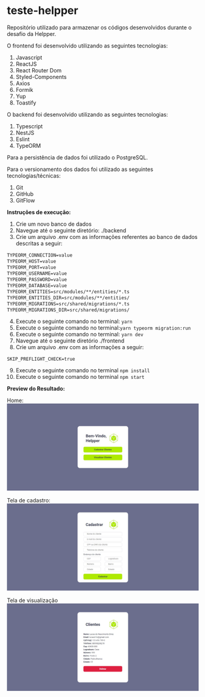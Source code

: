 # teste-helpper
Repositório utilizado para armazenar os códigos desenvolvidos durante o desafio da Helpper.

O frontend foi desenvolvido utilizando as seguintes tecnologias:
1. Javascript
2. ReactJS
3. React Router Dom
4. Styled-Components
5. Axios
6. Formik
7. Yup
8. Toastify

O backend foi desenvolvido utilizando as seguintes tecnologias:
1. Typescript
2. NestJS
3. Eslint
4. TypeORM

Para a persistência de dados foi utilizado o PostgreSQL.

Para o versionamento dos dados foi utilizado as seguintes tecnologias/técnicas:
1. Git
2. GitHub
3. GitFlow

**Instruções de execução:**
1. Crie um novo banco de dados
2. Navegue até o seguinte diretório: ./backend
3. Crie um arquivo .env com as informações referentes ao banco de dados descritas a seguir:

>
    TYPEORM_CONNECTION=value
    TYPEORM_HOST=value
    TYPEORM_PORT=value
    TYPEORM_USERNAME=value
    TYPEORM_PASSWORD=value
    TYPEORM_DATABASE=value
    TYPEORM_ENTITIES=src/modules/**/entities/*.ts
    TYPEORM_ENTITIES_DIR=src/modules/**/entities/
    TYPEORM_MIGRATIONS=src/shared/migrations/*.ts
    TYPEORM_MIGRATIONS_DIR=src/shared/migrations/

4. Execute o seguinte comando no terminal: `yarn`
5. Execute o seguinte comando no terminal:`yarn typeorm migration:run`
6. Execute o seguinte comando no terminal: `yarn dev`
7. Navegue até o seguinte diretório ./frontend
8. Crie um arquivo .env com as informações a seguir:

>
    SKIP_PREFLIGHT_CHECK=true
    
9. Execute o seguinte comando no terminal `npm install`
10. Execute o seguinte comando no terminal `npm start`


**Preview do Resultado:**

Home:
<img alt="1" src="/images-readme/home.jpg">

Tela de cadastro:
<img alt="1" src="/images-readme/cadastro.jpg">

Tela de visualização
<img alt="1" src="/images-readme/visualizar.jpg">
